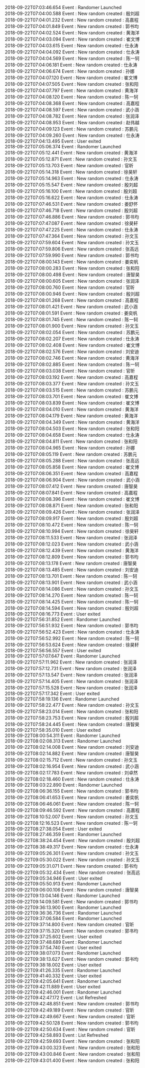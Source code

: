 2018-09-22T07:03:46.654 Event : Randomer Launched  
2018-09-22T07:04:00.588 Event : New random created : 殷刘超  
2018-09-22T07:04:01.232 Event : New random created : 高嘉程  
2018-09-22T07:04:01.849 Event : New random created : 郭书均  
2018-09-22T07:04:02.524 Event : New random created : 黄海洋  
2018-09-22T07:04:03.094 Event : New random created : 崔文博  
2018-09-22T07:04:03.615 Event : New random created : 仕永涛  
2018-09-22T07:04:04.092 Event : New random created : 仕永涛  
2018-09-22T07:04:04.569 Event : New random created : 陈一轲  
2018-09-22T07:04:06.181 Event : New random created : 仕永涛  
2018-09-22T07:04:06.674 Event : New random created : 孙娜  
2018-09-22T07:04:07.120 Event : New random created : 崔文博  
2018-09-22T07:04:07.505 Event : New random created : 张和阳  
2018-09-22T07:04:07.797 Event : New random created : 黄海洋  
2018-09-22T07:04:08.120 Event : New random created : 陈一轲  
2018-09-22T07:04:08.368 Event : New random created : 高嘉程  
2018-09-22T07:04:08.597 Event : New random created : 武小涵  
2018-09-22T07:04:08.782 Event : New random created : 张润泽  
2018-09-22T07:04:08.953 Event : New random created : 赵伟越  
2018-09-22T07:04:09.123 Event : New random created : 苏鹏元  
2018-09-22T07:04:09.260 Event : New random created : 仕永涛  
2018-09-22T07:04:13.495 Event : User exited  
2018-09-22T07:05:06.374 Event : Randomer Launched  
2018-09-22T07:05:12.441 Event : New random created : 黄海洋  
2018-09-22T07:05:12.871 Event : New random created : 孙文玉  
2018-09-22T07:05:13.703 Event : New random created : 官昕  
2018-09-22T07:05:14.318 Event : New random created : 徐昊轩  
2018-09-22T07:05:14.963 Event : New random created : 仕永涛  
2018-09-22T07:05:15.547 Event : New random created : 殷刘超  
2018-09-22T07:05:16.100 Event : New random created : 殷刘超  
2018-09-22T07:05:16.622 Event : New random created : 仕永涛  
2018-09-22T07:07:46.531 Event : New random created : 娄舒怀  
2018-09-22T07:07:46.718 Event : New random created : 殷刘超  
2018-09-22T07:07:46.886 Event : New random created : 郭书均  
2018-09-22T07:07:47.087 Event : New random created : 徐昊轩  
2018-09-22T07:07:47.225 Event : New random created : 仕永涛  
2018-09-22T07:07:47.364 Event : New random created : 孙文玉  
2018-09-22T07:07:59.604 Event : New random created : 孙文玉  
2018-09-22T07:07:59.806 Event : New random created : 张高远  
2018-09-22T07:07:59.990 Event : New random created : 郭书均  
2018-09-22T07:08:00.143 Event : New random created : 姜奕帆  
2018-09-22T07:08:00.283 Event : New random created : 张和阳  
2018-09-22T07:08:00.498 Event : New random created : 唐智昊  
2018-09-22T07:08:00.605 Event : New random created : 张润泽  
2018-09-22T07:08:00.760 Event : New random created : 官昕  
2018-09-22T07:08:00.946 Event : New random created : 殷刘超  
2018-09-22T07:08:01.268 Event : New random created : 高嘉程  
2018-09-22T07:08:01.421 Event : New random created : 武小涵  
2018-09-22T07:08:01.591 Event : New random created : 姜奕帆  
2018-09-22T07:08:01.745 Event : New random created : 陈一轲  
2018-09-22T07:08:01.900 Event : New random created : 孙文玉  
2018-09-22T07:08:02.054 Event : New random created : 苏鹏元  
2018-09-22T07:08:02.207 Event : New random created : 仕永涛  
2018-09-22T07:08:02.408 Event : New random created : 崔文博  
2018-09-22T07:08:02.576 Event : New random created : 刘安迪  
2018-09-22T07:08:02.746 Event : New random created : 黄海洋  
2018-09-22T07:08:02.885 Event : New random created : 陈一轲  
2018-09-22T07:08:03.038 Event : New random created : 官昕  
2018-09-22T07:08:03.192 Event : New random created : 高嘉程  
2018-09-22T07:08:03.377 Event : New random created : 孙文玉  
2018-09-22T07:08:03.515 Event : New random created : 苏鹏元  
2018-09-22T07:08:03.701 Event : New random created : 崔文博  
2018-09-22T07:08:03.839 Event : New random created : 崔文博  
2018-09-22T07:08:04.010 Event : New random created : 黄海洋  
2018-09-22T07:08:04.179 Event : New random created : 黄海洋  
2018-09-22T07:08:04.349 Event : New random created : 黄海洋  
2018-09-22T07:08:04.503 Event : New random created : 张和阳  
2018-09-22T07:08:04.658 Event : New random created : 仕永涛  
2018-09-22T07:08:04.811 Event : New random created : 张和阳  
2018-09-22T07:08:04.965 Event : New random created : 孙娜  
2018-09-22T07:08:05.119 Event : New random created : 苏鹏元  
2018-09-22T07:08:05.288 Event : New random created : 张高远  
2018-09-22T07:08:05.858 Event : New random created : 崔文博  
2018-09-22T07:08:06.351 Event : New random created : 高嘉程  
2018-09-22T07:08:06.904 Event : New random created : 武小涵  
2018-09-22T07:08:07.412 Event : New random created : 唐智昊  
2018-09-22T07:08:07.841 Event : New random created : 高嘉程  
2018-09-22T07:08:08.396 Event : New random created : 崔文博  
2018-09-22T07:08:08.871 Event : New random created : 张和阳  
2018-09-22T07:08:09.426 Event : New random created : 张润泽  
2018-09-22T07:08:09.917 Event : New random created : 殷刘超  
2018-09-22T07:08:10.472 Event : New random created : 陈一轲  
2018-09-22T07:08:10.994 Event : New random created : 徐昊轩  
2018-09-22T07:08:11.533 Event : New random created : 张润泽  
2018-09-22T07:08:12.023 Event : New random created : 武小涵  
2018-09-22T07:08:12.439 Event : New random created : 黄海洋  
2018-09-22T07:08:12.809 Event : New random created : 郭书均  
2018-09-22T07:08:13.178 Event : New random created : 唐智昊  
2018-09-22T07:08:13.485 Event : New random created : 刘安迪  
2018-09-22T07:08:13.701 Event : New random created : 陈一轲  
2018-09-22T07:08:13.901 Event : New random created : 武小涵  
2018-09-22T07:08:14.086 Event : New random created : 孙文玉  
2018-09-22T07:08:14.270 Event : New random created : 陈一轲  
2018-09-22T07:08:14.425 Event : New random created : 陈一轲  
2018-09-22T07:08:14.594 Event : New random created : 殷刘超  
2018-09-22T07:08:16.773 Event : User exited  
2018-09-22T07:56:31.852 Event : Randomer Launched  
2018-09-22T07:56:51.932 Event : New random created : 郭书均  
2018-09-22T07:56:52.423 Event : New random created : 仕永涛  
2018-09-22T07:56:52.992 Event : New random created : 陈一轲  
2018-09-22T07:56:53.624 Event : New random created : 徐昊轩  
2018-09-22T07:56:56.557 Event : User exited  
2018-09-22T07:57:07.647 Event : Randomer Launched  
2018-09-22T07:57:11.962 Event : New random created : 张润泽  
2018-09-22T07:57:12.731 Event : New random created : 张润泽  
2018-09-22T07:57:13.547 Event : New random created : 张润泽  
2018-09-22T07:57:14.405 Event : New random created : 张润泽  
2018-09-22T07:57:15.528 Event : New random created : 张润泽  
2018-09-22T07:57:17.342 Event : User exited  
2018-09-22T07:58:19.136 Event : Randomer Launched  
2018-09-22T07:58:22.477 Event : New random created : 孙文玉  
2018-09-22T07:58:23.014 Event : New random created : 张和阳  
2018-09-22T07:58:23.753 Event : New random created : 殷刘超  
2018-09-22T07:58:24.445 Event : New random created : 唐智昊  
2018-09-22T07:58:35.010 Event : User exited  
2018-09-22T08:00:54.311 Event : Randomer Launched  
2018-09-22T08:02:08.313 Event : Randomer Launched  
2018-09-22T08:02:14.008 Event : New random created : 刘安迪  
2018-09-22T08:02:14.882 Event : New random created : 唐智昊  
2018-09-22T08:02:15.712 Event : New random created : 孙文玉  
2018-09-22T08:02:16.954 Event : New random created : 武小涵  
2018-09-22T08:02:17.783 Event : New random created : 刘卓然  
2018-09-22T08:02:18.460 Event : New random created : 仕永涛  
2018-09-22T08:03:22.890 Event : Randomer Launched  
2018-09-22T08:06:36.155 Event : New random created : 郭书均  
2018-09-22T08:06:41.653 Event : New random created : 姜奕帆  
2018-09-22T08:06:46.061 Event : New random created : 陈一轲  
2018-09-22T08:09:46.592 Event : New random created : 高嘉程  
2018-09-22T08:10:52.007 Event : New random created : 孙文玉  
2018-09-22T08:12:16.523 Event : New random created : 陈一轲  
2018-09-22T08:27:38.054 Event : User exited  
2018-09-22T08:27:46.359 Event : Randomer Launched  
2018-09-22T08:38:24.454 Event : New random created : 殷刘超  
2018-09-22T08:38:49.317 Event : New random created : 仕永涛  
2018-09-22T09:05:26.301 Event : New random created : 孙文玉  
2018-09-22T09:05:30.022 Event : New random created : 孙文玉  
2018-09-22T09:05:31.071 Event : New random created : 郭书均  
2018-09-22T09:05:32.434 Event : New random created : 张高远  
2018-09-22T09:05:34.946 Event : User exited  
2018-09-22T09:05:50.913 Event : Randomer Launched  
2018-09-22T09:06:00.106 Event : New random created : 唐智昊  
2018-09-22T09:13:04.146 Event : Randomer Launched  
2018-09-22T09:14:09.581 Event : New random created : 郭书均  
2018-09-22T09:36:13.900 Event : Randomer Launched  
2018-09-22T09:36:36.736 Event : Randomer Launched  
2018-09-22T09:37:06.584 Event : Randomer Launched  
2018-09-22T09:37:14.800 Event : New random created : 官昕  
2018-09-22T09:37:15.320 Event : New random created : 郭书均  
2018-09-22T09:37:25.602 Event : User exited  
2018-09-22T09:37:48.689 Event : Randomer Launched  
2018-09-22T09:37:54.740 Event : User exited  
2018-09-22T09:38:07.073 Event : Randomer Launched  
2018-09-22T09:38:13.627 Event : New random created : 郭书均  
2018-09-22T09:38:18.002 Event : User exited  
2018-09-22T09:41:26.335 Event : Randomer Launched  
2018-09-22T09:41:40.332 Event : User exited  
2018-09-22T09:42:05.641 Event : Randomer Launched  
2018-09-22T09:42:11.889 Event : User exited  
2018-09-22T09:42:46.001 Event : Randomer Launched  
2018-09-22T09:42:47.172 Event : List Refreshed  
2018-09-22T09:42:48.851 Event : New random created : 郭书均  
2018-09-22T09:42:49.189 Event : New random created : 官昕  
2018-09-22T09:42:49.667 Event : New random created : 官昕  
2018-09-22T09:42:50.128 Event : New random created : 郭书均  
2018-09-22T09:42:50.634 Event : New random created : 官昕  
2018-09-22T09:42:58.893 Event : List Refreshed  
2018-09-22T09:42:59.693 Event : New random created : 张和阳  
2018-09-22T09:43:00.323 Event : New random created : 张和阳  
2018-09-22T09:43:00.846 Event : New random created : 张和阳  
2018-09-22T09:43:01.400 Event : New random created : 张和阳  
